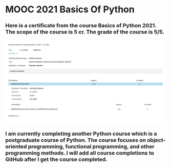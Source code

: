 # MOOC 2021 Basics Of Python

### Here is a certificate from the course Basics of Python 2021. The scope of the course is 5 cr. The grade of the course is 5/5.

![Certificate](opintopolkuPythonPerusteet.PNG)

### I am currently completing another Python course which is a postgraduate course of Python. The course focuses on object-oriented programming, functional programming, and other programming methods. I will add all course completions to GitHub after I get the course completed.
